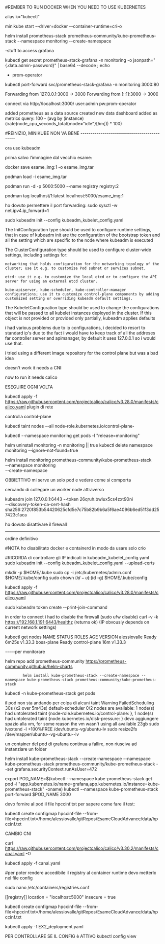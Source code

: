 #REMBER TO RUN DOCKER WHEN YOU NEED TO USE KUBERNETES

alias k="kubectl"

minikube start --driver=docker --container-runtime=cri-o

helm install prometheus-stack prometheus-community/kube-prometheus-stack --namespace monitoring --create-namespace

-stuff to access grafana

kubectl get secret prometheus-stack-grafana -n monitoring -o jsonpath="{.data.admin-password}" | base64 --decode ; echo
-  prom-operator

kubectl port-forward svc/prometheus-stack-grafana -n monitoring 3000:80

Forwarding from 127.0.0.1:3000 -> 3000
Forwarding from [::1]:3000 -> 3000

connect via http://localhost:3000/ user:admin pw:prom-operator

added prometheus as a data source
created new data dashboard
added as metrics query: 
100 - (avg by (instance) (irate(node_cpu_seconds_total{mode="idle"}[5m])) * 100)

#REINIZIO, MINIKUBE NON VA BENE ---------------------------------------------

ora uso kubeadm

prima salvo l'immagine dal vecchio esame:

docker save esame_img:1 -o esame_img.tar

podman load -i esame_img.tar

podman run -d -p 5000:5000 --name registry registry:2

podman tag localhost/1:latest localhost:5000/esame_img:1

ho dovuto permettere il port forwarding:
sudo sysctl -w net.ipv4.ip_forward=1


sudo kubeadm init --config kubeadm_kubelet_config.yaml

The InitConfiguration type should be used to configure runtime settings, that in case of kubeadm init are the configuration of the bootstrap token and all the setting which are specific to the node where kubeadm is executed

The ClusterConfiguration type should be used to configure cluster-wide settings, including settings for:

    networking that holds configuration for the networking topology of the cluster; use it e.g. to customize Pod subnet or services subnet.

    etcd: use it e.g. to customize the local etcd or to configure the API server for using an external etcd cluster.

    kube-apiserver, kube-scheduler, kube-controller-manager configurations; use it to customize control-plane components by adding customized setting or overriding kubeadm default settings.

The KubeletConfiguration type should be used to change the configurations that will be passed to all kubelet instances deployed in the cluster. If this object is not provided or provided only partially, kubeadm applies defaults

i had various problems due to ip configurations, i decided to resort to standard ip's due to the fact i would have to keep track of all the addreses far controller server and apimanager, by default it uses 127.0.0.1 so i would use that.

i tried using a different image repository for the control plane but was a bad idea

doesn't work it needs a CNI

now to run it needs calico

ESEGUIRE OGNI VOLTA

kubectl apply -f https://raw.githubusercontent.com/projectcalico/calico/v3.28.0/manifests/calico.yaml plugin di rete


controlla control-plane

kubectl taint nodes --all node-role.kubernetes.io/control-plane-


kubectl --namespace monitoring get pods -l "release=monitoring"

helm uninstall monitoring -n monitoring || true
kubectl delete namespace monitoring --ignore-not-found=true

helm install monitoring prometheus-community/kube-prometheus-stack \
  --namespace monitoring \
  --create-namespace

OBBIETTIVO
mi serve un solo pod e vedere come si comporta


cercando di collegare un worker node attraverso

kubeadm join 127.0.0.1:6443 --token 26qruh.bwlux5cs4zxt90ni \
	--discovery-token-ca-cert-hash sha256:2720f853b54420625cfd5e7c75b82b9b6a5f6ae4096b6ed51f3dd257423c1aca

ho dovuto disattivare il firewall

--------------------------------------------------------------------------
ordine definitivo


#NOTA ho disabilitato docker e containerd in modo da usare solo crio

#RICORDA di controllare gli IP indicati in kubeadm_kubelet_config.yaml
sudo kubeadm init --config kubeadm_kubelet_config.yaml --upload-certs

  mkdir -p $HOME/.kube
  sudo cp -i /etc/kubernetes/admin.conf $HOME/.kube/config
  sudo chown $(id -u):$(id -g) $HOME/.kube/config

kubectl apply -f https://raw.githubusercontent.com/projectcalico/calico/v3.28.0/manifests/calico.yaml

sudo kubeadm token create --print-join-command

in order to connect i had to disable the firewall (sudo ufw disable)
curl -v -k https://192.168.1.191:6443/healthz (returns ok) (IP obvously depends on current network settings)

kubectl get nodes
NAME           STATUS   ROLES           AGE     VERSION
alessiovalle   Ready    <none>          6m25s   v1.33.3
boss-plane     Ready    control-plane   16m     v1.33.3

-----per monitorare

helm repo add prometheus-community https://prometheus-community.github.io/helm-charts

            helm install kube-prometheus-stack --create-namespace --namespace kube-prometheus-stack prometheus-community/kube-prometheus-stack

kubectl -n kube-prometheus-stack get pods

il pod non sta andando per colpa di alcuni taint
Warning  FailedScheduling  30s (x2 over 5m43s)  default-scheduler  0/2 nodes are available: 
  1 node(s) had untolerated taint {node-role.kubernetes.io/control-plane: }, 
  1 node(s) had untolerated taint {node.kubernetes.io/disk-pressure: }
devo aggiungere spazio alla vm, for some reason the vm wasn't using all available 23gb
sudo lvextend -l +100%FREE /dev/ubuntu-vg/ubuntu-lv
sudo resize2fs /dev/mapper/ubuntu--vg-ubuntu--lv

un container del pod di grafana continua a fallire, non riusciva ad instanziare un folder 

helm install kube-prometheus-stack --create-namespace --namespace kube-prometheus-stack prometheus-community/kube-prometheus-stack --set grafana.securityContext.runAsUser=472

  export POD_NAME=$(kubectl --namespace kube-prometheus-stack get pod -l "app.kubernetes.io/name=grafana,app.kubernetes.io/instance=kube-prometheus-stack" -oname)
  kubectl --namespace kube-prometheus-stack port-forward $POD_NAME 3000

devo fornire al pod il file hpccinf.txt per sapere come fare il test:

kubectl create configmap hpccinf-file --from-file=hpccinf.txt=/home/alessiovalle/gitRepos/EsameCloudAdvance/data/hpccinf.txt

CAMBIO CNI 

curl https://raw.githubusercontent.com/projectcalico/calico/v3.30.2/manifests/canal.yaml -O

kubectl apply -f canal.yaml

#per poter rendere accedibile il registry al container runtime devo metterlo nel file config 

sudo nano /etc/containers/registries.conf

[[registry]]
location = "localhost:5000"
insecure = true

kubectl create configmap hpccinf-file --from-file=hpccinf.txt=/home/alessiovalle/gitRepos/EsameCloudAdvance/data/hpccinf.txt


kubectl apply -f EX2_deployment.yaml

PER CONTROLLARE SE IL CONFIG è ATTIVO 
kubectl config view

<!-- You should now deploy a pod network to the cluster.
Run "kubectl apply -f [podnetwork].yaml" with one of the options listed at:
  https://kubernetes.io/docs/concepts/cluster-administration/addons/

You can now join any number of control-plane nodes by copying certificate authorities
and service account keys on each node and then running the following as root:

  kubeadm join 127.0.0.1:6443 --token 26qruh.bwlux5cs4zxt90ni \
	--discovery-token-ca-cert-hash sha256:2720f853b54420625cfd5e7c75b82b9b6a5f6ae4096b6ed51f3dd257423c1aca \
	--control-plane 

Then you can join any number of worker nodes by running the following on each as root:

kubeadm join 127.0.0.1:6443 --token 26qruh.bwlux5cs4zxt90ni \
	--discovery-token-ca-cert-hash sha256:2720f853b54420625cfd5e7c75b82b9b6a5f6ae4096b6ed51f3dd257423c1aca  -->
